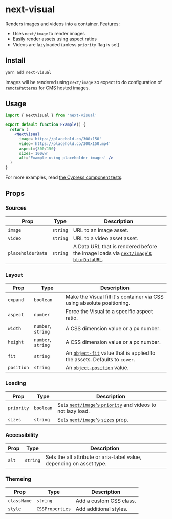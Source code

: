 # next-visual

Renders images and videos into a container.  Features:

- Uses `next/image` to render images
- Easily render assets using aspect ratios
- Videos are lazyloaded (unless `priority` flag is set)

## Install

```sh
yarn add next-visual
```

Images will be rendered using `next/image` so expect to do configuration of [`remotePatterns`](https://nextjs.org/docs/app/api-reference/components/image#remotepatterns) for CMS hosted images.

## Usage

```jsx
import { NextVisual } from 'next-visual'

export default function Example() {
  return (
    <NextVisual
      image='https://placehold.co/300x150'
      video='https://placehold.co/300x150.mp4'
      aspect={300/150}
      sizes='100vw'
      alt='Example using placeholder images' />
  )
}
```

For more examples, read [the Cypress component tests](./cypress/component).

## Props

### Sources

| Prop | Type | Description
| -- | -- | --
| `image` | `string` | URL to an image asset.
| `video` | `string` | URL to a video asset asset.
| `placeholderData` | `string` | A Data URL that is rendered before the image loads via [`next/image`'s `blurDataURL`](https://nextjs.org/docs/pages/api-reference/components/image#blurdataurl).

### Layout

| Prop | Type | Description
| -- | -- | --
| `expand` | `boolean` | Make the Visual fill it's container via CSS using absolute positioning.
| `aspect` | `number` | Force the Visual to a specific aspect ratio.
| `width` | `number`, `string` | A CSS dimension value or a px number.
| `height` | `number`, `string` | A CSS dimension value or a px number.
| `fit` | `string` | An [`object-fit`](https://developer.mozilla.org/en-US/docs/Web/CSS/object-fit) value that is applied to the assets.  Defaults to `cover`.
| `position` | `string` | An [`object-position`](https://developer.mozilla.org/en-US/docs/Web/CSS/object-position) value.

### Loading

| Prop | Type | Description
| -- | -- | --
| `priority` | `boolean` | Sets [`next/image`'s `priority`](https://nextjs.org/docs/pages/api-reference/components/image#priority) and videos to not lazy load.
| `sizes` | `string` | Sets [`next/image`'s `sizes`](https://nextjs.org/docs/pages/api-reference/components/image#sizes) prop.


### Accessibility

| Prop | Type | Description
| -- | -- | --
| `alt` | `string` | Sets the  alt attribute or aria-label value, depending on asset type.

### Themeing

| Prop | Type | Description
| -- | -- | --
| `className` | `string` | Add a custom CSS class.
| `style` | `CSSProperties` | Add additional styles.
